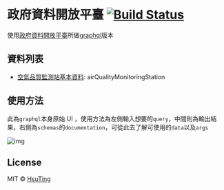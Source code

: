 # 政府資料開放平臺  [![Build Status][travis-image]][travis-url]
使用[政府資料開放平臺](http://data.gov.tw/)所做[graphql](https://open-data-tw.herokuapp.com/)版本

## 資料列表
- [空氣品質監測站基本資料](http://data.gov.tw/node/6075): airQualityMonitoringStation

## 使用方法
此為`graphql`本身原始 UI ，使用方法為左側輸入想要的`query`，中間則為輸出結果，右側為`schemas`的`documentation`，可從此去了解可使用的`data`以及`args`

![img](https://hsuting.github.io/open-data/imgs/init.png)

## License
MIT © [HsuTing](http://hsuting.com)

[travis-image]: https://travis-ci.org/HsuTing/open-data.svg?branch=master
[travis-url]: https://travis-ci.org/HsuTing/open-data
